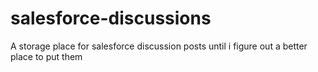 # salesforce-discussions
A storage place for salesforce discussion posts until i figure out a better place to put them

